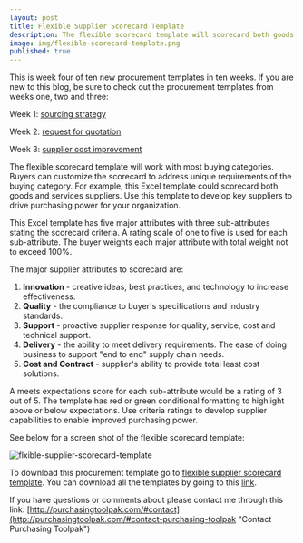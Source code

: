 ```yaml
---
layout: post
title: Flexible Supplier Scorecard Template
description: The flexible scorecard template will scorecard both goods and services suppliers. Procurement can customize the supplier scorecard template to address unique requirements of the buying category. For example, this procurement template could scorecard both goods and services suppliers.
image: img/flexible-scorecard-template.png
published: true
---
```


This is week four of ten new procurement templates in ten weeks. If you are new to this blog, be sure to check out the procurement templates from weeks one, two and three:

 Week 1:	[sourcing strategy]({{site.baseurl}}/2017/04/07/sourcing-strategy-template)

 Week 2:	[request for quotation]({{site.baseurl}}/2017/04/14/request-for-quotation-template)

 Week 3:	[supplier cost improvement]({{site.baseurl}}/2017/04/21/supplier-cost-improvement-template)

The flexible scorecard template will work with most buying categories.  Buyers can customize the scorecard to address unique requirements of the buying category. For example, this Excel template could scorecard both goods and services suppliers. Use this template to develop key suppliers to drive purchasing power for your organization. <!--more-->

This Excel template has five major attributes with three sub-attributes stating the scorecard criteria. A rating scale of one to five is used for each sub-attribute. The buyer weights each major attribute with total weight not to exceed 100%. 

The major supplier attributes to scorecard are:

1. **Innovation** - creative ideas, best practices, and technology to increase effectiveness.
2. **Quality** - the compliance to buyer's specifications and industry standards.
3. **Support** - proactive supplier response for quality, service, cost and technical support.
4. **Delivery** - the ability to meet delivery requirements. The ease of doing business to support "end to end" supply chain needs.
5. **Cost and Contract** - supplier's ability to provide total least cost solutions.

A meets expectations score for each sub-attribute would be a rating of 3 out of 5. The template has red or green conditional formatting to highlight above or below expectations. Use criteria ratings to develop supplier capabilities to enable improved purchasing power.

See below for a screen shot of the flexible scorecard template:
 <div style="text-align:left" markdown="1">

![flxible-supplier-scorecard-template]({{site.baseurl}}/img/flexible-scorecard-template.png)
 </div>

To download this procurement template go to <a href="https://github.com/purchasingtoolpak/purchasingtoolpak/raw/master/supplier-integration/flexible-supplier-scorecard-template.xlsx">flexible supplier scorecard template</a>. You can download all the templates by going to this <a href="http://purchasingtoolpak.com/#download-procurement-templates">link</a>.

If you have questions or comments about please contact me through this link:
[http://purchasingtoolpak.com/#contact](http://purchasingtoolpak.com/#contact-purchasing-toolpak "Contact Purchasing Toolpak")
